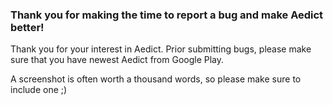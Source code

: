 ### Thank you for making the time to report a bug and make Aedict better!

Thank you for your interest in Aedict. Prior submitting bugs, please make sure that you have newest Aedict from Google Play.

A screenshot is often worth a thousand words, so please make sure to include one ;)
